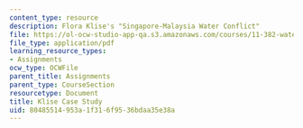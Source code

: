 ```yaml
---
content_type: resource
description: Flora Klise's "Singapore-Malaysia Water Conflict"
file: https://ol-ocw-studio-app-qa.s3.amazonaws.com/courses/11-382-water-diplomacy-spring-2021/80485514953a1f316f9536bdaa35e38a_MIT11_382s21_Klise.pdf
file_type: application/pdf
learning_resource_types:
- Assignments
ocw_type: OCWFile
parent_title: Assignments
parent_type: CourseSection
resourcetype: Document
title: Klise Case Study
uid: 80485514-953a-1f31-6f95-36bdaa35e38a
---
```

